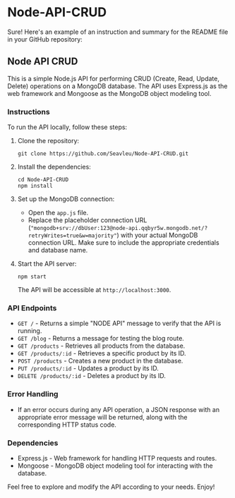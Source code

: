 # Node-API-CRUD
Sure! Here's an example of an instruction and summary for the README file in your GitHub repository:

## Node API CRUD

This is a simple Node.js API for performing CRUD (Create, Read, Update, Delete) operations on a MongoDB database. The API uses Express.js as the web framework and Mongoose as the MongoDB object modeling tool.

### Instructions

To run the API locally, follow these steps:

1. Clone the repository:

   ```shell
   git clone https://github.com/Seavleu/Node-API-CRUD.git
   ```

2. Install the dependencies:

   ```shell
   cd Node-API-CRUD
   npm install
   ```

3. Set up the MongoDB connection:

   - Open the `app.js` file.
   - Replace the placeholder connection URL (`"mongodb+srv://dbUser:123@node-api.qqbyr5w.mongodb.net/?retryWrites=true&w=majority"`) with your actual MongoDB connection URL. Make sure to include the appropriate credentials and database name.

4. Start the API server:

   ```shell
   npm start
   ```

   The API will be accessible at `http://localhost:3000`.

### API Endpoints

- `GET /` - Returns a simple "NODE API" message to verify that the API is running.
- `GET /blog` - Returns a message for testing the blog route.
- `GET /products` - Retrieves all products from the database.
- `GET /products/:id` - Retrieves a specific product by its ID.
- `POST /products` - Creates a new product in the database.
- `PUT /products/:id` - Updates a product by its ID.
- `DELETE /products/:id` - Deletes a product by its ID.

### Error Handling

- If an error occurs during any API operation, a JSON response with an appropriate error message will be returned, along with the corresponding HTTP status code.

### Dependencies

- Express.js - Web framework for handling HTTP requests and routes.
- Mongoose - MongoDB object modeling tool for interacting with the database.

Feel free to explore and modify the API according to your needs. Enjoy!

